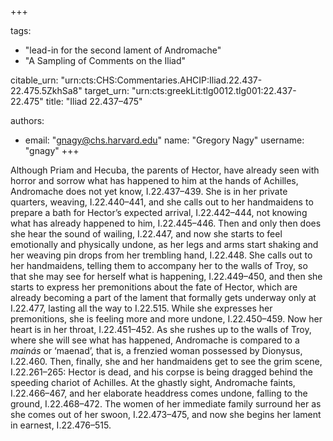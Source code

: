 +++

tags:
- "lead-in for the second lament of Andromache"
- "A Sampling of Comments on the Iliad"

citable_urn: "urn:cts:CHS:Commentaries.AHCIP:Iliad.22.437-22.475.5ZkhSa8"
target_urn: "urn:cts:greekLit:tlg0012.tlg001:22.437-22.475"
title: "Iliad 22.437–475"

authors:
- email: "gnagy@chs.harvard.edu"
  name: "Gregory Nagy"
  username: "gnagy"
+++

<p>Although Priam and Hecuba, the parents of Hector, have already seen with horror and sorrow what has happened to him at the hands of Achilles, Andromache does not yet know, I.22.437–439. She is in her private quarters, weaving, I.22.440–441, and she calls out to her handmaidens to prepare a bath for Hector’s expected arrival, I.22.442–444, not knowing what has already happened to him, I.22.445–446. Then and only then does she hear the sound of wailing, I.22.447, and now she starts to feel emotionally and physically undone, as her legs and arms start shaking and her weaving pin drops from her trembling hand, I.22.448. She calls out to her handmaidens, telling them to accompany her to the walls of Troy, so that she may see for herself what is happening, I.22.449–450, and then she starts to express her premonitions about the fate of Hector, which are already becoming a part of the lament that formally gets underway only at I.22.477, lasting all the way to I.22.515. While she expresses her premonitions, she is feeling more and more undone, I.22.450–459. Now her heart is in her throat, I.22.451–452. As she rushes up to the walls of Troy, where she will see what has happened, Andromache is compared to a <em>mainás</em> or ‘maenad’, that is, a frenzied woman possessed by Dionysus, I.22.460. Then, finally, she and her handmaidens get to see the grim scene, I.22.261–265: Hector is dead, and his corpse is being dragged behind the speeding chariot of Achilles. At the ghastly sight, Andromache faints, I.22.466–467, and her elaborate headdress comes undone, falling to the ground, I.22.468–472. The women of her immediate family surround her as she comes out of her swoon, I.22.473–475, and now she begins her lament in earnest, I.22.476–515.  </p>